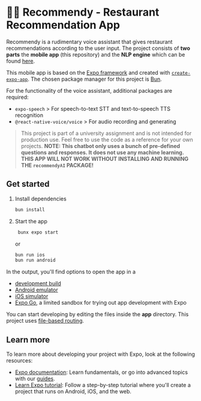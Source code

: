 # 👨‍🍳 Recommendy - Restaurant Recommendation App
Recommendy is a rudimentary voice assistant that gives restaurant 
recommendations according to the user input. The project consists of
**two parts** the **mobile app** (this repository) and the **NLP engine**
which can be found [here](https://github.com/Poolshark/recommendAi).

This mobile app is based on the [Expo framework](https://expo.dev) and
created with 
[`create-expo-app`](https://www.npmjs.com/package/create-expo-app).
The chosen package manager for this project is [Bun](https://bun.sh/).

For the functionality of the voice assistant, additional packages are
required:

- `expo-speech` > For speech-to-text STT and text-to-speech TTS recognition
- `@react-native-voice/voice` > For audio recording and generating

> This project is part of a university assignment and is not intended for production use. 
> Feel free to use the code as a reference for your own projects. **NOTE: This chatbot only
> uses a bunch of pre-defined questions and responses. It does not use any machine learning. THIS APP WILL NOT WORK WITHOUT INSTALLING AND RUNNING THE `recommendyAI` PACKAGE!**

## Get started

1. Install dependencies

   ```bash
   bun install
   ```

2. Start the app

   ```bash
    bunx expo start
   ```

   or
   ```bash
   bun run ios
   bun run android
   ```

In the output, you'll find options to open the app in a

- [development build](https://docs.expo.dev/develop/development-builds/introduction/)
- [Android emulator](https://docs.expo.dev/workflow/android-studio-emulator/)
- [iOS simulator](https://docs.expo.dev/workflow/ios-simulator/)
- [Expo Go](https://expo.dev/go), a limited sandbox for trying out app development with Expo

You can start developing by editing the files inside the **app** directory. This project uses [file-based routing](https://docs.expo.dev/router/introduction).


## Learn more

To learn more about developing your project with Expo, look at the following resources:

- [Expo documentation](https://docs.expo.dev/): Learn fundamentals, or go into advanced topics with our [guides](https://docs.expo.dev/guides).
- [Learn Expo tutorial](https://docs.expo.dev/tutorial/introduction/): Follow a step-by-step tutorial where you'll create a project that runs on Android, iOS, and the web.
